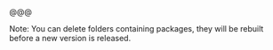 @@@

Note: You can delete folders containing packages, they will be rebuilt before a new version is released.
